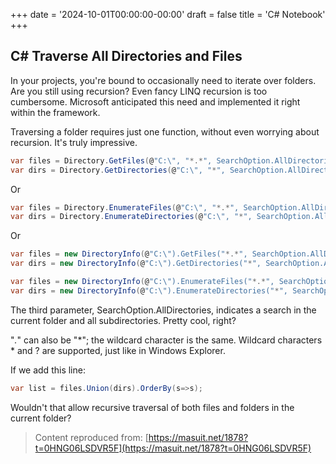 +++
date = '2024-10-01T00:00:00-00:00'
draft = false
title = 'C# Notebook'
+++


## C# Traverse All Directories and Files

In your projects, you're bound to occasionally need to iterate over folders. Are you still using recursion? Even fancy LINQ recursion is too cumbersome. Microsoft anticipated this need and implemented it right within the framework.

Traversing a folder requires just one function, without even worrying about recursion. It's truly impressive.

```C#
var files = Directory.GetFiles(@"C:\", "*.*", SearchOption.AllDirectories); // Iterate over all files
var dirs = Directory.GetDirectories(@"C:\", "*", SearchOption.AllDirectories); // Iterate over all folders
```
Or

```C#
var files = Directory.EnumerateFiles(@"C:\", "*.*", SearchOption.AllDirectories); // Iterate over all files
var dirs = Directory.EnumerateDirectories(@"C:\", "*", SearchOption.AllDirectories); // Iterate over all folders
```
Or

```C#
var files = new DirectoryInfo(@"C:\").GetFiles("*.*", SearchOption.AllDirectories); // Iterate over all files and get a collection of FileInfo types
var dirs = new DirectoryInfo(@"C:\").GetDirectories("*", SearchOption.AllDirectories); // Iterate through all folders and get a collection of DirectoryInfo types

var files = new DirectoryInfo(@"C:\").EnumerateFiles("*.*", SearchOption.AllDirectories); // Iterate through all files and get a collection of FileInfo types
var dirs = new DirectoryInfo(@"C:\").EnumerateDirectories("*", SearchOption.AllDirectories); // Iterate through all folders and get a collection of DirectoryInfo types
```
The third parameter, SearchOption.AllDirectories, indicates a search in the current folder and all subdirectories. Pretty cool, right?

"*.*" can also be "*"; the wildcard character is the same. Wildcard characters * and ? are supported, just like in Windows Explorer.

If we add this line:
```C#
var list = files.Union(dirs).OrderBy(s=>s);
```
Wouldn't that allow recursive traversal of both files and folders in the current folder?


> Content reproduced from: [https://masuit.net/1878?t=0HNG06LSDVR5F](https://masuit.net/1878?t=0HNG06LSDVR5F)